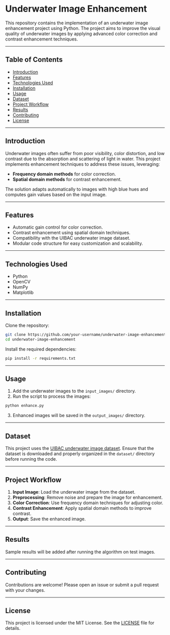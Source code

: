 # Underwater Image Enhancement

This repository contains the implementation of an underwater image enhancement project using Python. The project aims to improve the visual quality of underwater images by applying advanced color correction and contrast enhancement techniques.

---

## Table of Contents
- [Introduction](#introduction)
- [Features](#features)
- [Technologies Used](#technologies-used)
- [Installation](#installation)
- [Usage](#usage)
- [Dataset](#dataset)
- [Project Workflow](#project-workflow)
- [Results](#results)
- [Contributing](#contributing)
- [License](#license)

---

## Introduction
Underwater images often suffer from poor visibility, color distortion, and low contrast due to the absorption and scattering of light in water. This project implements enhancement techniques to address these issues, leveraging:

- **Frequency domain methods** for color correction.
- **Spatial domain methods** for contrast enhancement.

The solution adapts automatically to images with high blue hues and computes gain values based on the input image.

---

## Features
- Automatic gain control for color correction.
- Contrast enhancement using spatial domain techniques.
- Compatibility with the UIBAC underwater image dataset.
- Modular code structure for easy customization and scalability.

---

## Technologies Used
- Python
- OpenCV
- NumPy
- Matplotlib

---

## Installation

Clone the repository:
```bash
git clone https://github.com/your-username/underwater-image-enhancement.git
cd underwater-image-enhancement
```

Install the required dependencies:
```bash
pip install -r requirements.txt
```

---

## Usage

1. Add the underwater images to the `input_images/` directory.
2. Run the script to process the images:

```bash
python enhance.py
```

3. Enhanced images will be saved in the `output_images/` directory.

---

## Dataset
This project uses the [UIBAC underwater image dataset](https://example-link.com). Ensure that the dataset is downloaded and properly organized in the `dataset/` directory before running the code.

---

## Project Workflow

1. **Input Image**: Load the underwater image from the dataset.
2. **Preprocessing**: Remove noise and prepare the image for enhancement.
3. **Color Correction**: Use frequency domain techniques for adjusting color.
4. **Contrast Enhancement**: Apply spatial domain methods to improve contrast.
5. **Output**: Save the enhanced image.

---

## Results
Sample results will be added after running the algorithm on test images.

---

## Contributing
Contributions are welcome! Please open an issue or submit a pull request with your changes.

---

## License
This project is licensed under the MIT License. See the [LICENSE](LICENSE) file for details.
